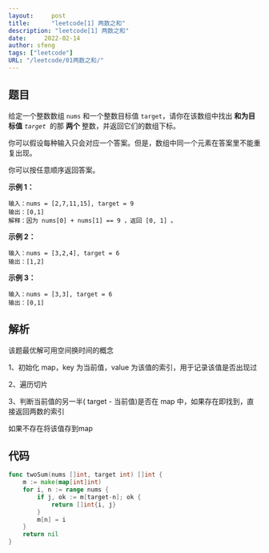 ```yaml
---
layout:     post
title:      "leetcode[1] 两数之和"
description: "leetcode[1] 两数之和"
date:     2022-02-14
author: sfeng
tags: ["leetcode"]
URL: "/leetcode/01两数之和/"
---
```


## 题目

给定一个整数数组 `nums` 和一个整数目标值 `target`，请你在该数组中找出 **和为目标值** *`target`*  的那 **两个** 整数，并返回它们的数组下标。

你可以假设每种输入只会对应一个答案。但是，数组中同一个元素在答案里不能重复出现。

你可以按任意顺序返回答案。

**示例 1：**

```
输入：nums = [2,7,11,15], target = 9
输出：[0,1]
解释：因为 nums[0] + nums[1] == 9 ，返回 [0, 1] 。

```

**示例 2：**

```
输入：nums = [3,2,4], target = 6
输出：[1,2]

```

**示例 3：**

```
输入：nums = [3,3], target = 6
输出：[0,1]
```

## 解析

该题最优解可用空间换时间的概念

1、初始化 map，key 为当前值，value 为该值的索引，用于记录该值是否出现过

2、遍历切片

3、判断当前值的另一半( target - 当前值)是否在 map 中，如果存在即找到，直接返回两数的索引

如果不存在将该值存到map

## 代码

```go
func twoSum(nums []int, target int) []int {
	m := make(map[int]int)
	for i, n := range nums {
		if j, ok := m[target-n]; ok {
			return []int{i, j}
		}
		m[n] = i
	}
	return nil
}
```